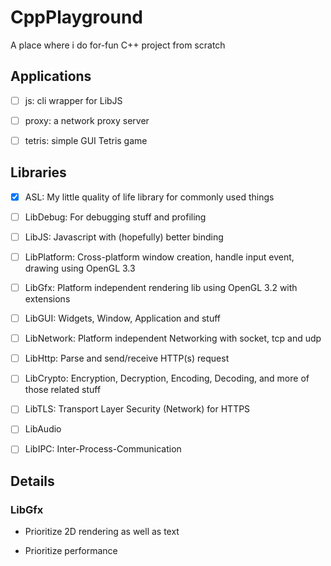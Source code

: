# CppPlayground

A place where i do for-fun C++ project from scratch

## Applications

- [ ] js: cli wrapper for LibJS

- [ ] proxy: a network proxy server

- [ ] tetris: simple GUI Tetris game

## Libraries

- [x] ASL: My little quality of life library for commonly used things

- [ ] LibDebug: For debugging stuff and profiling

- [ ] LibJS: Javascript with (hopefully) better binding

- [ ] LibPlatform: Cross-platform window creation, handle input event, drawing using OpenGL 3.3

- [ ] LibGfx: Platform independent rendering lib using OpenGL 3.2 with extensions

- [ ] LibGUI: Widgets, Window, Application and stuff

- [ ] LibNetwork: Platform independent Networking with socket, tcp and udp

- [ ] LibHttp: Parse and send/receive HTTP(s) request

- [ ] LibCrypto: Encryption, Decryption, Encoding, Decoding, and more of those related stuff

- [ ] LibTLS: Transport Layer Security (Network) for HTTPS

- [ ] LibAudio

- [ ] LibIPC: Inter-Process-Communication

## Details

### LibGfx

- Prioritize 2D rendering as well as text

- Prioritize performance
